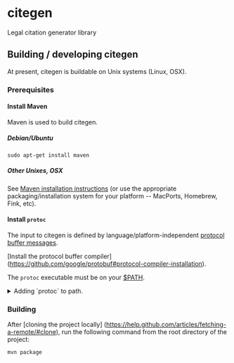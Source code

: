 # citegen

Legal citation generator library

## Building / developing citegen

At present, citegen is buildable on Unix systems (Linux, OSX).

### Prerequisites

#### Install Maven

Maven is used to build citegen.

##### Debian/Ubuntu 

`sudo apt-get install maven`

##### Other Unixes, OSX

See [Maven installation instructions](https://maven.apache.org/install.html)
(or use the appropriate packaging/installation system for your platform
-- MacPorts, Homebrew, Fink, etc).

#### Install `protoc`

The input to citegen is defined by language/platform-independent
[protocol buffer messages](https://en.wikipedia.org/wiki/Protocol_Buffers).

[Install the protocol buffer compiler]
(https://github.com/google/protobuf#protocol-compiler-installation).

The `protoc` executable must be on your
[$PATH](https://en.wikipedia.org/wiki/PATH_(variable)).

<details>

<summary>
Adding `protoc` to path.
</summary>

This is usually accomplished by adding the following line to your
`~/.bashrc` file (`~/.bash_profile` for OSX).

`export PATH=$PATH:path/to/protoc_dir`

where `path/to/protoc_dir` is the path to the directory containing
`protoc` executable.

You will need to run `source .bashrc` (or `.bash_profile`) after editing
to pick up the changes.

When working correctly, typing `protoc` at the comand line should
run the protocol buffer compiler.

</details>

### Building

After [cloning the project locally]
(https://help.github.com/articles/fetching-a-remote/#clone),
run the following command from the root directory of the project:

`mvn package`
